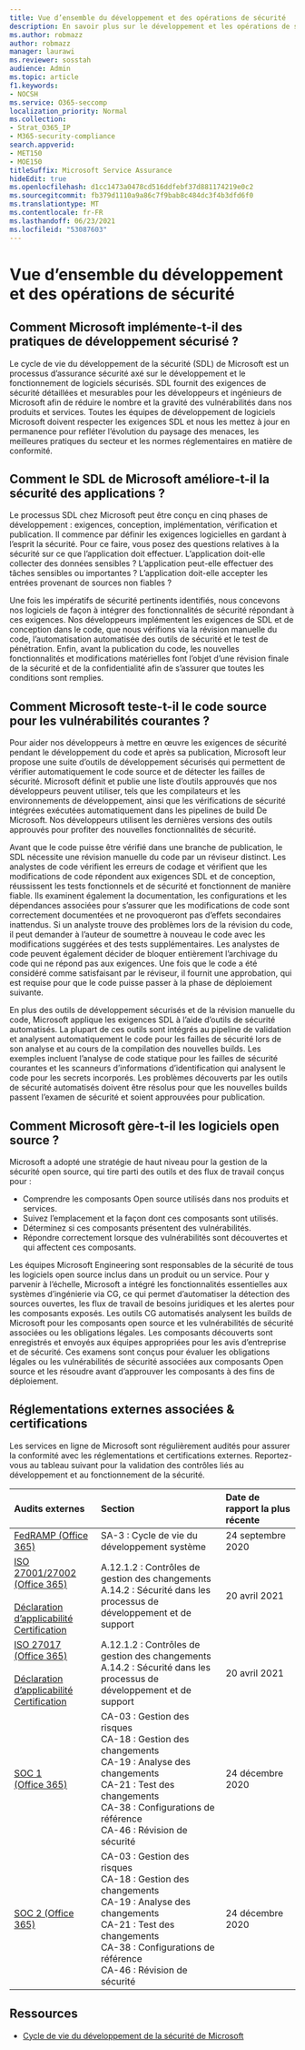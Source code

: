 ```yaml
---
title: Vue d’ensemble du développement et des opérations de sécurité
description: En savoir plus sur le développement et les opérations de sécurité dans Microsoft 365
ms.author: robmazz
author: robmazz
manager: laurawi
ms.reviewer: sosstah
audience: Admin
ms.topic: article
f1.keywords:
- NOCSH
ms.service: O365-seccomp
localization_priority: Normal
ms.collection:
- Strat_O365_IP
- M365-security-compliance
search.appverid:
- MET150
- MOE150
titleSuffix: Microsoft Service Assurance
hideEdit: true
ms.openlocfilehash: d1cc1473a0478cd516ddfebf37d881174219e0c2
ms.sourcegitcommit: fb379d1110a9a86c7f9bab8c484dc3f4b3dfd6f0
ms.translationtype: MT
ms.contentlocale: fr-FR
ms.lasthandoff: 06/23/2021
ms.locfileid: "53087603"
---
```

# <a name="security-development-and-operations-overview"></a>Vue d’ensemble du développement et des opérations de sécurité

## <a name="how-does-microsoft-implement-secure-development-practices"></a>Comment Microsoft implémente-t-il des pratiques de développement sécurisé ?

Le cycle de vie du développement de la sécurité (SDL) de Microsoft est un processus d’assurance sécurité axé sur le développement et le fonctionnement de logiciels sécurisés. SDL fournit des exigences de sécurité détaillées et mesurables pour les développeurs et ingénieurs de Microsoft afin de réduire le nombre et la gravité des vulnérabilités dans nos produits et services. Toutes les équipes de développement de logiciels Microsoft doivent respecter les exigences SDL et nous les mettez à jour en permanence pour refléter l’évolution du paysage des menaces, les meilleures pratiques du secteur et les normes réglementaires en matière de conformité.

## <a name="how-does-microsofts-sdl-improve-application-security"></a>Comment le SDL de Microsoft améliore-t-il la sécurité des applications ?

Le processus SDL chez Microsoft peut être conçu en cinq phases de développement : exigences, conception, implémentation, vérification et publication. Il commence par définir les exigences logicielles en gardant à l’esprit la sécurité. Pour ce faire, vous posez des questions relatives à la sécurité sur ce que l’application doit effectuer. L’application doit-elle collecter des données sensibles ? L’application peut-elle effectuer des tâches sensibles ou importantes ? L’application doit-elle accepter les entrées provenant de sources non fiables ?

Une fois les impératifs de sécurité pertinents identifiés, nous concevons nos logiciels de façon à intégrer des fonctionnalités de sécurité répondant à ces exigences. Nos développeurs implémentent les exigences de SDL et de conception dans le code, que nous vérifions via la révision manuelle du code, l’automatisation automatisée des outils de sécurité et le test de pénétration. Enfin, avant la publication du code, les nouvelles fonctionnalités et modifications matérielles font l’objet d’une révision finale de la sécurité et de la confidentialité afin de s’assurer que toutes les conditions sont remplies.

## <a name="how-does-microsoft-test-source-code-for-common-vulnerabilities"></a>Comment Microsoft teste-t-il le code source pour les vulnérabilités courantes ?

Pour aider nos développeurs à mettre en œuvre les exigences de sécurité pendant le développement du code et après sa publication, Microsoft leur propose une suite d’outils de développement sécurisés qui permettent de vérifier automatiquement le code source et de détecter les failles de sécurité. Microsoft définit et publie une liste d’outils approuvés que nos développeurs peuvent utiliser, tels que les compilateurs et les environnements de développement, ainsi que les vérifications de sécurité intégrées exécutées automatiquement dans les pipelines de build De Microsoft. Nos développeurs utilisent les dernières versions des outils approuvés pour profiter des nouvelles fonctionnalités de sécurité.

Avant que le code puisse être vérifié dans une branche de publication, le SDL nécessite une révision manuelle du code par un réviseur distinct. Les analystes de code vérifient les erreurs de codage et vérifient que les modifications de code répondent aux exigences SDL et de conception, réussissent les tests fonctionnels et de sécurité et fonctionnent de manière fiable. Ils examinent également la documentation, les configurations et les dépendances associées pour s’assurer que les modifications de code sont correctement documentées et ne provoqueront pas d’effets secondaires inattendus. Si un analyste trouve des problèmes lors de la révision du code, il peut demander à l’auteur de soumettre à nouveau le code avec les modifications suggérées et des tests supplémentaires. Les analystes de code peuvent également décider de bloquer entièrement l’archivage du code qui ne répond pas aux exigences. Une fois que le code a été considéré comme satisfaisant par le réviseur, il fournit une approbation, qui est requise pour que le code puisse passer à la phase de déploiement suivante.

En plus des outils de développement sécurisés et de la révision manuelle du code, Microsoft applique les exigences SDL à l’aide d’outils de sécurité automatisés. La plupart de ces outils sont intégrés au pipeline de validation et analysent automatiquement le code pour les failles de sécurité lors de son analyse et au cours de la compilation des nouvelles builds. Les exemples incluent l’analyse de code statique pour les failles de sécurité courantes et les scanneurs d’informations d’identification qui analysent le code pour les secrets incorporés. Les problèmes découverts par les outils de sécurité automatisés doivent être résolus pour que les nouvelles builds passent l’examen de sécurité et soient approuvées pour publication.

## <a name="how-does-microsoft-manage-open-source-software"></a>Comment Microsoft gère-t-il les logiciels open source ?

Microsoft a adopté une stratégie de haut niveau pour la gestion de la sécurité open source, qui tire parti des outils et des flux de travail conçus pour :

- Comprendre les composants Open source utilisés dans nos produits et services.
- Suivez l’emplacement et la façon dont ces composants sont utilisés.
- Déterminez si ces composants présentent des vulnérabilités.
- Répondre correctement lorsque des vulnérabilités sont découvertes et qui affectent ces composants.

Les équipes Microsoft Engineering sont responsables de la sécurité de tous les logiciels open source inclus dans un produit ou un service. Pour y parvenir à l’échelle, Microsoft a intégré les fonctionnalités essentielles aux systèmes d’ingénierie via CG, ce qui permet d’automatiser la détection des sources ouvertes, les flux de travail de besoins juridiques et les alertes pour les composants exposés. Les outils CG automatisés analysent les builds de Microsoft pour les composants open source et les vulnérabilités de sécurité associées ou les obligations légales. Les composants découverts sont enregistrés et envoyés aux équipes appropriées pour les avis d’entreprise et de sécurité. Ces examens sont conçus pour évaluer les obligations légales ou les vulnérabilités de sécurité associées aux composants Open source et les résoudre avant d’approuver les composants à des fins de déploiement.

## <a name="related-external-regulations--certifications"></a>Réglementations externes associées & certifications

Les services en ligne de Microsoft sont régulièrement audités pour assurer la conformité avec les réglementations et certifications externes. Reportez-vous au tableau suivant pour la validation des contrôles liés au développement et au fonctionnement de la sécurité.

| **Audits externes** | **Section** | **Date de rapport la plus récente** |
|:--------------------|:------------|:-----------------------|
| [FedRAMP (Office 365)](https://compliance.microsoft.com/compliancemanager) | SA-3 : Cycle de vie du développement système | 24 septembre 2020 |
| [ISO 27001/27002 (Office 365)](https://servicetrust.microsoft.com/ViewPage/MSComplianceGuideV3?command=Download&downloadType=Document&downloadId=8d625374-4f2d-49f8-9d37-a4281ba98222&tab=7027ead0-3d6b-11e9-b9e1-290b1eb4cdeb&docTab=7027ead0-3d6b-11e9-b9e1-290b1eb4cdeb_ISO_Reports) <br><br> [Déclaration d’applicabilité](https://servicetrust.microsoft.com/ViewPage/MSComplianceGuideV3?command=Download&downloadType=Document&downloadId=c0df4ce8-c77e-4183-84eb-c8688470d8b1&tab=7027ead0-3d6b-11e9-b9e1-290b1eb4cdeb&docTab=7027ead0-3d6b-11e9-b9e1-290b1eb4cdeb_ISO_Reports) <br> [Certification](https://servicetrust.microsoft.com/ViewPage/MSComplianceGuideV3?command=Download&downloadType=Document&downloadId=1e84a14a-2468-45ac-9412-5e53250d57ec&tab=7027ead0-3d6b-11e9-b9e1-290b1eb4cdeb&docTab=7027ead0-3d6b-11e9-b9e1-290b1eb4cdeb_ISO_Reports) | A.12.1.2 : Contrôles de gestion des changements <br> A.14.2 : Sécurité dans les processus de développement et de support | 20 avril 2021 |
| [ISO 27017 (Office 365)](https://servicetrust.microsoft.com/ViewPage/MSComplianceGuideV3?command=Download&downloadType=Document&downloadId=8d625374-4f2d-49f8-9d37-a4281ba98222&tab=7027ead0-3d6b-11e9-b9e1-290b1eb4cdeb&docTab=7027ead0-3d6b-11e9-b9e1-290b1eb4cdeb_ISO_Reports) <br><br> [Déclaration d’applicabilité](https://servicetrust.microsoft.com/ViewPage/MSComplianceGuideV3?command=Download&downloadType=Document&downloadId=c0df4ce8-c77e-4183-84eb-c8688470d8b1&tab=7027ead0-3d6b-11e9-b9e1-290b1eb4cdeb&docTab=7027ead0-3d6b-11e9-b9e1-290b1eb4cdeb_ISO_Reports) <br> [Certification](https://servicetrust.microsoft.com/ViewPage/MSComplianceGuideV3?command=Download&downloadType=Document&downloadId=70de0999-5451-43a3-9ef4-761e8fbfb1a3&tab=7027ead0-3d6b-11e9-b9e1-290b1eb4cdeb&docTab=7027ead0-3d6b-11e9-b9e1-290b1eb4cdeb_ISO_Reports) | A.12.1.2 : Contrôles de gestion des changements <br> A.14.2 : Sécurité dans les processus de développement et de support | 20 avril 2021 |
| [SOC 1 (Office 365)](https://servicetrust.microsoft.com/ViewPage/MSComplianceGuideV3?command=Download&downloadType=Document&downloadId=90df3f9c-3aaf-4dbf-99d0-ca9f2991721b&tab=7027ead0-3d6b-11e9-b9e1-290b1eb4cdeb&docTab=7027ead0-3d6b-11e9-b9e1-290b1eb4cdeb_SOC_%2F_SSAE_16_Reports) | CA-03 : Gestion des risques <br> CA-18 : Gestion des changements <br> CA-19 : Analyse des changements <br> CA-21 : Test des changements <br> CA-38 : Configurations de référence <br> CA-46 : Révision de sécurité | 24 décembre 2020 |
| [SOC 2 (Office 365)](https://servicetrust.microsoft.com/ViewPage/MSComplianceGuideV3?command=Download&downloadType=Document&downloadId=a73c1738-7892-42b7-acd3-87b6371c53f6&tab=7027ead0-3d6b-11e9-b9e1-290b1eb4cdeb&docTab=7027ead0-3d6b-11e9-b9e1-290b1eb4cdeb_SOC_%2F_SSAE_16_Reports) | CA-03 : Gestion des risques <br> CA-18 : Gestion des changements <br> CA-19 : Analyse des changements <br> CA-21 : Test des changements <br> CA-38 : Configurations de référence <br> CA-46 : Révision de sécurité | 24 décembre 2020 |

## <a name="resources"></a>Ressources

- [Cycle de vie du développement de la sécurité de Microsoft](https://www.microsoft.com/securityengineering/sdl)
